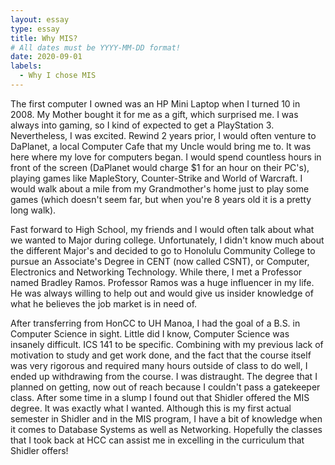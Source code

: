 ```yaml
---
layout: essay
type: essay
title: Why MIS?
# All dates must be YYYY-MM-DD format!
date: 2020-09-01
labels:
  - Why I chose MIS
---
```



The first computer I owned was an HP Mini Laptop when I turned 10 in 2008. My Mother bought it for me as a gift, which surprised me. I was always into gaming, so I kind of expected to get a PlayStation 3. Nevertheless, I was excited. Rewind 2 years prior, I would often venture to DaPlanet, a local Computer Cafe that my Uncle would bring me to. It was here where my love for computers began. I would spend countless hours in front of the screen (DaPlanet would charge $1 for an hour on their PC's), playing games like MapleStory, Counter-Strike and World of Warcraft. I would walk about a mile from my Grandmother's home just to play some games (which doesn't seem far, but when you're 8 years old it is a pretty long walk). 

Fast forward to High School, my friends and I would often talk about what we wanted to Major during college. Unfortunately, I didn't know much about the different Major's and decided to go to Honolulu Community College to pursue an Associate's Degree in CENT (now called CSNT), or Computer, Electronics and Networking Technology. While there, I met a Professor named Bradley Ramos. Professor Ramos was a huge influencer in my life. He was always willing to help out and would give us insider knowledge of what he believes the job market is in need of.

After transferring from HonCC to UH Manoa, I had the goal of a B.S. in Computer Science in sight. Little did I know, Computer Science was insanely difficult. ICS 141 to be specific. Combining with my previous lack of motivation to study and get work done, and the fact that the course itself was very rigorous and required many hours outside of class to do well, I ended up withdrawing from the course. I was distraught. The degree that I planned on getting, now out of reach because I couldn't pass a gatekeeper class. After some time in a slump I found out that Shidler offered the MIS degree. It was exactly what I wanted. Although this is my first actual semester in Shidler and in the MIS program, I have a bit of knowledge when it comes to Database Systems as well as Networking. Hopefully the classes that I took back at HCC can assist me in excelling in the curriculum that Shidler offers!
